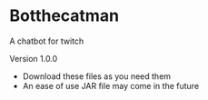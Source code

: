 # Botthecatman
A chatbot for twitch

Version
1.0.0


- Download these files as you need them
- An ease of use JAR file may come in the future


